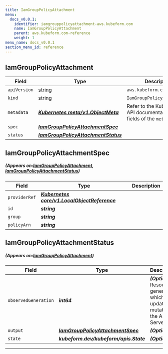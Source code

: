 ```yaml
---
title: IamGroupPolicyAttachment
menu:
  docs_v0.0.1:
    identifier: iamgrouppolicyattachment-aws.kubeform.com
    name: IamGroupPolicyAttachment
    parent: aws.kubeform.com-reference
    weight: 1
menu_name: docs_v0.0.1
section_menu_id: reference
---
```


## IamGroupPolicyAttachment
| Field | Type | Description |
| ------ | ----- | ----------- |
| `apiVersion` | string | `aws.kubeform.com/v1alpha1` |
|    `kind` | string | `IamGroupPolicyAttachment` |
| `metadata` | ***[Kubernetes meta/v1.ObjectMeta](https://kubernetes.io/docs/reference/generated/kubernetes-api/v1.13/#objectmeta-v1-meta)***|Refer to the Kubernetes API documentation for the fields of the `metadata` field.|
| `spec` | ***[IamGroupPolicyAttachmentSpec](#IamGroupPolicyAttachmentSpec)***||
| `status` | ***[IamGroupPolicyAttachmentStatus](#IamGroupPolicyAttachmentStatus)***||
## IamGroupPolicyAttachmentSpec
##### (Appears on:[IamGroupPolicyAttachment](#IamGroupPolicyAttachment), [IamGroupPolicyAttachmentStatus](#IamGroupPolicyAttachmentStatus))
| Field | Type | Description |
| ------ | ----- | ----------- |
| `providerRef` | ***[Kubernetes core/v1.LocalObjectReference](https://kubernetes.io/docs/reference/generated/kubernetes-api/v1.13/#localobjectreference-v1-core)***||
| `id` | ***string***||
| `group` | ***string***||
| `policyArn` | ***string***||
## IamGroupPolicyAttachmentStatus
##### (Appears on:[IamGroupPolicyAttachment](#IamGroupPolicyAttachment))
| Field | Type | Description |
| ------ | ----- | ----------- |
| `observedGeneration` | ***int64***| ***(Optional)*** Resource generation, which is updated on mutation by the API Server.|
| `output` | ***[IamGroupPolicyAttachmentSpec](#IamGroupPolicyAttachmentSpec)***| ***(Optional)*** |
| `state` | ***kubeform.dev/kubeform/apis.State***| ***(Optional)*** |
---

